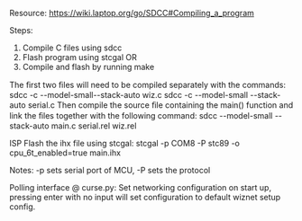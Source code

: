 Resource: https://wiki.laptop.org/go/SDCC#Compiling_a_program

Steps:
1. Compile C files using sdcc
2. Flash program using stcgal
OR
1. Compile and flash by running make

The ﬁrst two ﬁles will need to be compiled separately with the commands:
sdcc -c --model-small--stack-auto wiz.c
sdcc -c --model-small --stack-auto serial.c
Then compile the source ﬁle containing the main() function and link the ﬁles together with the following command:
sdcc --model-small --stack-auto main.c serial.rel wiz.rel 

ISP Flash the ihx file using stcgal:
stcgal -p COM8 -P stc89 -o cpu_6t_enabled=true  main.ihx

Notes:
-p sets serial port of MCU, -P sets the protocol

Polling interface @ curse.py:
Set networking configuration on start up, pressing enter with no input will set configuration to default wiznet setup config.
